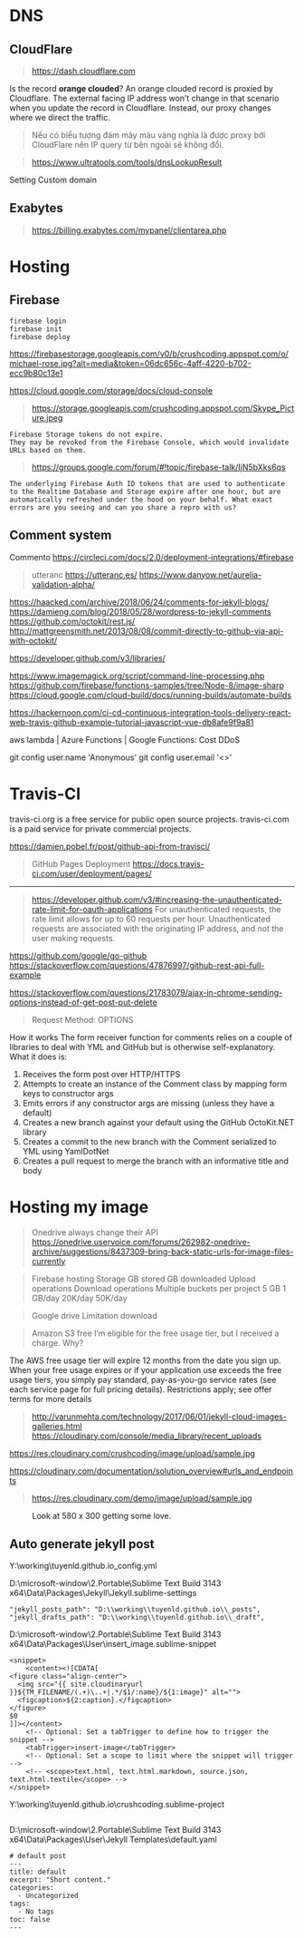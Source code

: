 # DNS
## CloudFlare

> https://dash.cloudflare.com

Is the record **orange clouded**? An orange clouded record is proxied by Cloudflare. The external facing IP address won’t change in that scenario when you update the record in Cloudflare. Instead, our proxy changes where we direct the traffic.

> Nếu có biểu tượng đám mây màu vàng nghĩa là được proxy bởi CloudFlare nên IP query từ bên ngoài sẽ không đổi.

> https://www.ultratools.com/tools/dnsLookupResult

Setting Custom domain

## Exabytes
> https://billing.exabytes.com/mypanel/clientarea.php


# Hosting
## Firebase

```command
firebase login
firebase init
firebase deploy
```


https://firebasestorage.googleapis.com/v0/b/crushcoding.appspot.com/o/michael-rose.jpg?alt=media&token=06dc656c-4aff-4220-b702-ecc9b80c13e1


https://cloud.google.com/storage/docs/cloud-console
> https://storage.googleapis.com/crushcoding.appspot.com/Skype_Picture.jpeg



```
Firebase Storage tokens do not expire.
They may be revoked from the Firebase Console, which would invalidate URLs based on them.
```

> https://groups.google.com/forum/#!topic/firebase-talk/IjN5bXks6qs

```
The underlying Firebase Auth ID tokens that are used to authenticate to the Realtime Database and Storage expire after one hour, but are automatically refreshed under the hood on your behalf. What exact errors are you seeing and can you share a repro with us?
```

## Comment system

Commento
https://circleci.com/docs/2.0/deployment-integrations/#firebase

> utteranc
https://utteranc.es/
https://www.danyow.net/aurelia-validation-alpha/


https://haacked.com/archive/2018/06/24/comments-for-jekyll-blogs/
https://damieng.com/blog/2018/05/28/wordpress-to-jekyll-comments
https://github.com/octokit/rest.js/
http://mattgreensmith.net/2013/08/08/commit-directly-to-github-via-api-with-octokit/

https://developer.github.com/v3/libraries/


https://www.imagemagick.org/script/command-line-processing.php
https://github.com/firebase/functions-samples/tree/Node-8/image-sharp
https://cloud.google.com/cloud-build/docs/running-builds/automate-builds



https://hackernoon.com/ci-cd-continuous-integration-tools-delivery-react-web-travis-github-example-tutorial-javascript-vue-db8afe9f9a81

aws lambda | Azure Functions | Google Functions: Cost DDoS


git config user.name 'Anonymous'
git config user.email '<>'


# Travis-CI

travis-ci.org is a free service for public open source projects.
travis-ci.com is a paid service for private commercial projects.


https://damien.pobel.fr/post/github-api-from-travisci/

> GitHub Pages Deployment
https://docs.travis-ci.com/user/deployment/pages/


---------------
> https://developer.github.com/v3/#increasing-the-unauthenticated-rate-limit-for-oauth-applications
For unauthenticated requests, the rate limit allows for up to 60 requests per hour. Unauthenticated requests are associated with the originating IP address, and not the user making requests.

https://github.com/google/go-github
https://stackoverflow.com/questions/47876997/github-rest-api-full-example


https://stackoverflow.com/questions/21783079/ajax-in-chrome-sending-options-instead-of-get-post-put-delete
> Request Method: OPTIONS



How it works
The form receiver function for comments relies on a couple of libraries to deal with YML and GitHub but is otherwise self-explanatory. What it does is:

1. Receives the form post over HTTP/HTTPS
2. Attempts to create an instance of the Comment class by mapping form keys to constructor args
3. Emits errors if any constructor args are missing (unless they have a default)
4. Creates a new branch against your default using the GitHub OctoKit.NET library
5. Creates a commit to the new branch with the Comment serialized to YML using YamlDotNet
6. Creates a pull request to merge the branch with an informative title and body

# Hosting my image

> Onedrive always change their API
https://onedrive.uservoice.com/forums/262982-onedrive-archive/suggestions/8437309-bring-back-static-urls-for-image-files-currently

> Firebase hosting
Storage
GB stored
GB downloaded
Upload operations
Download operations
Multiple buckets per project
5 GB
1 GB/day
20K/day
50K/day

> Google drive
Limitation download

> Amazon S3 free
I’m eligible for the free usage tier, but I received a charge. Why?

The AWS free usage tier will expire 12 months from the date you sign up. When your free usage expires or if your application use exceeds the free usage tiers, you simply pay standard, pay-as-you-go service rates (see each service page for full pricing details). Restrictions apply; see offer terms for more details

> http://varunmehta.com/technology/2017/06/01/jekyll-cloud-images-galleries.html
> https://cloudinary.com/console/media_library/recent_uploads

https://res.cloudinary.com/crushcoding/image/upload/sample.jpg

https://cloudinary.com/documentation/solution_overview#urls_and_endpoints
> https://res.cloudinary.com/demo/image/upload/sample.jpg

<figure class="align-center">
  <img src="{{ site.url }}{{ site.baseurl }}/assets/images/image-alignment-580x300.jpg" alt="">
  <figcaption>Look at 580 x 300 getting some love.</figcaption>
</figure> 

## Auto generate jekyll post
Y:\working\tuyenld.github.io\_config.yml

D:\microsoft-window\2.Portable\Sublime Text Build 3143 x64\Data\Packages\Jekyll\Jekyll.sublime-settings
```
"jekyll_posts_path": "D:\\working\\tuyenld.github.io\\_posts",
"jekyll_drafts_path": "D:\\working\\tuyenld.github.io\\_draft",
```

D:\microsoft-window\2.Portable\Sublime Text Build 3143 x64\Data\Packages\User\insert_image.sublime-snippet
```
<snippet>
	<content><![CDATA[
<figure class="align-center">
  <img src="{{ site.cloudinaryurl }}${TM_FILENAME/(.+)\..+|.*/$1/:name}/${1:image}" alt="">
  <figcaption>${2:caption}.</figcaption>
</figure>
$0
]]></content>
	<!-- Optional: Set a tabTrigger to define how to trigger the snippet -->
	<tabTrigger>insert-image</tabTrigger>
	<!-- Optional: Set a scope to limit where the snippet will trigger -->
	<!-- <scope>text.html, text.html.markdown, source.json, text.html.textile</scope> -->
</snippet>

```

Y:\working\tuyenld.github.io\crushcoding.sublime-project
```

```


D:\microsoft-window\2.Portable\Sublime Text Build 3143 x64\Data\Packages\User\Jekyll Templates\default.yaml
```
# default post
---
title: default
excerpt: "Short content."
categories:
  - Uncategorized
tags: 
  - No tags
toc: false
---

```